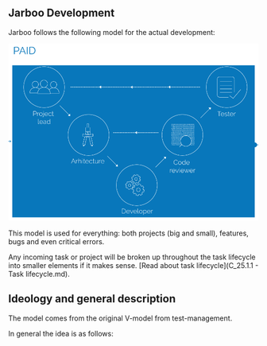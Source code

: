 Jarboo Development
--------------------------

Jarboo follows the following model for the actual development:

![Jarboo development](/images/jarboo-flow.png)

This model is used for everything: both projects (big and small), features, bugs and even critical errors.

Any incoming task or project will be broken up throughout the task lifecycle into smaller elements if it makes sense. [Read about task lifecycle](C_25.1.1 - Task lifecycle.md).

Ideology and general description
---

The model comes from the original V-model from test-management.

In general the idea is as follows: